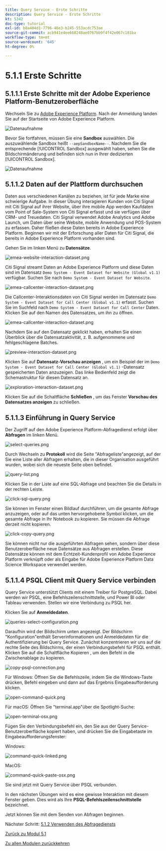 ```yaml
---
title: Query Service - Erste Schritte
description: Query Service - Erste Schritte
kt: 5342
doc-type: tutorial
exl-id: b8a404d1-7796-46e3-b245-553acdc753ae
source-git-commit: acb941e4ee668248ae0767bb9f4f42e067c181ba
workflow-type: tm+mt
source-wordcount: '645'
ht-degree: 0%

---
```


# 5.1.1 Erste Schritte

## 5.1.1.1 Erste Schritte mit der Adobe Experience Platform-Benutzeroberfläche

Wechseln Sie zu [Adobe Experience Platform](https://experience.adobe.com/platform). Nach der Anmeldung landen Sie auf der Startseite von Adobe Experience Platform.

![Datenaufnahme](./../../../modules/datacollection/module1.2/images/home.png)

Bevor Sie fortfahren, müssen Sie eine **Sandbox** auswählen. Die auszuwählende Sandbox heißt ``--aepSandboxName--``. Nachdem Sie die entsprechende [!UICONTROL Sandbox] ausgewählt haben, sehen Sie die Bildschirmänderung und befinden sich nun in Ihrer dedizierten [!UICONTROL Sandbox].

![Datenaufnahme](./../../../modules/datacollection/module1.2/images/sb1.png)


## 5.1.1.2 Daten auf der Plattform durchsuchen

Daten aus verschiedenen Kanälen zu beziehen, ist für jede Marke eine schwierige Aufgabe. In dieser Übung interagieren Kunden von Citi Signal mit Citi Signal auf ihrer Website, über ihre mobile App werden Kaufdaten vom Point of Sale-System von Citi Signal erfasst und sie verfügen über CRM- und Treuedaten. Citi Signal verwendet Adobe Analytics und Adobe Launch, um Daten über seine Website, mobile Anwendung und POS-System zu erfassen. Daher fließen diese Daten bereits in Adobe Experience Platform. Beginnen wir mit der Erforschung aller Daten für Citi Signal, die bereits in Adobe Experience Platform vorhanden sind.

Gehen Sie im linken Menü zu **Datensätze**.

![emea-website-interaction-dataset.png](./images/emea-website-interaction-dataset.png)

Citi Signal streamt Daten an Adobe Experience Platform und diese Daten sind im Datensatz `Demo System - Event Dataset for Website (Global v1.1)` verfügbar. Suchen Sie nach `Demo System - Event Dataset for Website`.

![emea-callcenter-interaction-dataset.png](./images/emea-website-interaction-dataset1.png)

Die Callcenter-Interaktionsdaten von Citi Signal werden im Datensatz `Demo System - Event Dataset for Call Center (Global v1.1)` erfasst. Suchen Sie im Suchfeld nach `Demo System - Event Dataset for Call Center` Daten. Klicken Sie auf den Namen des Datensatzes, um ihn zu öffnen.

![emea-callcenter-interaction-dataset.png](./images/emea-callcenter-interaction-dataset.png)

Nachdem Sie auf den Datensatz geklickt haben, erhalten Sie einen Überblick über die Datensatzaktivität, z. B. aufgenommene und fehlgeschlagene Batches.

![preview-interaction-dataset.png](./images/preview-interaction-dataset.png)

Klicken Sie auf **Datensatz-Vorschau anzeigen** , um ein Beispiel der im `Demo System - Event Dataset for Call Center (Global v1.1)` -Datensatz gespeicherten Daten anzuzeigen. Das linke Bedienfeld zeigt die Schemastruktur für diesen Datensatz an.

![exploration-interaction-dataset.png](./images/explore-interaction-dataset.png)

Klicken Sie auf die Schaltfläche **Schließen** , um das Fenster **Vorschau des Datensatzes anzeigen** zu schließen.

## 5.1.1.3 Einführung in Query Service

Der Zugriff auf den Adobe Experience Platform-Abfragedienst erfolgt über **Abfragen** im linken Menü.

![select-queries.png](./images/select-queries.png)

Durch Wechseln zu **Protokoll** wird die Seite &quot;Abfrageliste&quot;angezeigt, auf der Sie eine Liste aller Abfragen erhalten, die in dieser Organisation ausgeführt wurden, wobei sich die neueste Seite oben befindet.

![query-list.png](./images/query-list.png)

Klicken Sie in der Liste auf eine SQL-Abfrage und beachten Sie die Details in der rechten Leiste.

![click-sql-query.png](./images/click-sql-query.png)

Sie können im Fenster einen Bildlauf durchführen, um die gesamte Abfrage anzuzeigen, oder auf das unten hervorgehobene Symbol klicken, um die gesamte Abfrage in Ihr Notebook zu kopieren. Sie müssen die Abfrage derzeit nicht kopieren.

![click-copy-query.png](./images/click-copy-query.png)

Sie können nicht nur die ausgeführten Abfragen sehen, sondern über diese Benutzeroberfläche neue Datensätze aus Abfragen erstellen. Diese Datensätze können mit dem Echtzeit-Kundenprofil von Adobe Experience Platform verknüpft oder als Eingabe für Adobe Experience Platform Data Science Workspace verwendet werden.

## 5.1.1.4 PSQL Client mit Query Service verbinden

Query Service unterstützt Clients mit einem Treiber für PostgreSQL. Dabei werden wir PSQL, eine Befehlszeilenschnittstelle, und Power BI oder Tableau verwenden. Stellen wir eine Verbindung zu PSQL her.

Klicken Sie auf **Anmeldedaten**.

![queries-select-configuration.png](./images/queries-select-configuration.png)

Daraufhin wird der Bildschirm unten angezeigt. Der Bildschirm &quot;Konfiguration&quot;enthält Serverinformationen und Anmeldedaten für die Authentifizierung bei Query Service. Zunächst konzentrieren wir uns auf die rechte Seite des Bildschirms, der einen Verbindungsbefehl für PSQL enthält. Klicken Sie auf die Schaltfläche Kopieren , um den Befehl in die Zwischenablage zu kopieren.

![copy-psql-connection.png](./images/copy-psql-connection.png)

Für Windows: Öffnen Sie die Befehlszeile, indem Sie die Windows-Taste drücken, Befehl eingeben und dann auf das Ergebnis Eingabeaufforderung klicken.

![open-command-quick.png](./images/open-command-prompt.png)

Für macOS: Öffnen Sie &quot;terminal.app&quot;über die Spotlight-Suche:

![open-terminal-osx.png](./images/open-terminal-osx.png)

Fügen Sie den Verbindungsbefehl ein, den Sie aus der Query Service-Benutzeroberfläche kopiert haben, und drücken Sie die Eingabetaste im Eingabeaufforderungsfenster:

Windows:

![command-quick-linked.png](./images/command-prompt-connected.png)

MacOS:

![command-quick-paste-osx.png](./images/command-prompt-paste-osx.png)

Sie sind jetzt mit Query Service über PSQL verbunden.

In den nächsten Übungen wird es eine gewisse Interaktion mit diesem Fenster geben. Dies wird als Ihre **PSQL-Befehlszeilenschnittstelle** bezeichnet.

Jetzt können Sie mit dem Senden von Abfragen beginnen.

Nächster Schritt: [5.1.2 Verwenden des Abfragediensts](./ex2.md)

[Zurück zu Modul 5.1](./query-service.md)

[Zu allen Modulen zurückkehren](../../../overview.md)
